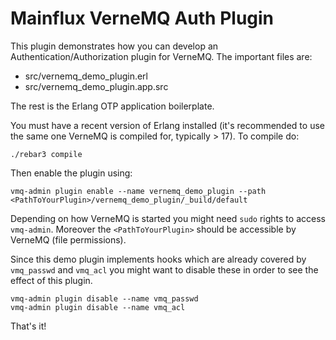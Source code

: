 # Mainflux VerneMQ Auth Plugin

This plugin demonstrates how you can develop an Authentication/Authorization plugin for VerneMQ. The important files are:

- src/vernemq_demo_plugin.erl 
- src/vernemq_demo_plugin.app.src

The rest is the Erlang OTP application boilerplate.


You must have a recent version of Erlang installed (it's recommended to use the
same one VerneMQ is compiled for, typically > 17). To compile do:

    ./rebar3 compile

Then enable the plugin using:

    vmq-admin plugin enable --name vernemq_demo_plugin --path <PathToYourPlugin>/vernemq_demo_plugin/_build/default

Depending on how VerneMQ is started you might need ``sudo`` rights to access ``vmq-admin``.
Moreover the ``<PathToYourPlugin>`` should be accessible by VerneMQ (file permissions).

Since this demo plugin implements hooks which are already covered by
``vmq_passwd`` and ``vmq_acl`` you might want to disable these in order to see
the effect of this plugin.

    vmq-admin plugin disable --name vmq_passwd
    vmq-admin plugin disable --name vmq_acl

That's it!

